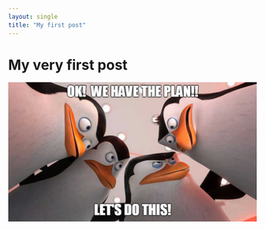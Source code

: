 ```yaml
---
layout: single
title: "My first post"
---
```


# My very first post



![lets-do-this-meme-idlememe](../images/2023-01-30-first/lets-do-this-meme-idlememe.jpg)
